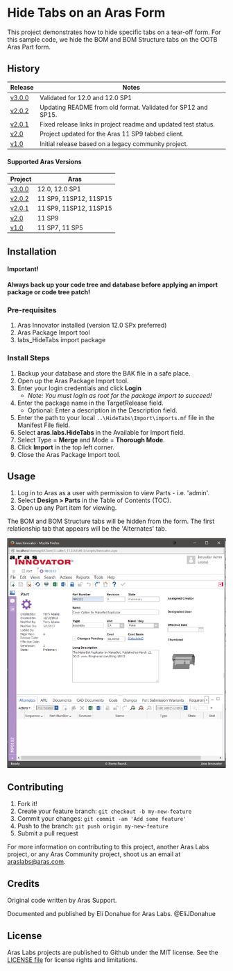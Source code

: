 # Hide Tabs on an Aras Form

This project demonstrates how to hide specific tabs on a tear-off form. For this sample code, we hide the BOM and BOM Structure tabs on the OOTB Aras Part form.

## History
Release | Notes
--------|--------
[v3.0.0](https://github.com/ArasLabs/hide-tabs/releases/tag/v3.0.0) | Validated for 12.0 and 12.0 SP1
[v2.0.2](https://github.com/ArasLabs/hide-tabs/releases/tag/v2.0.2) | Updating README from old format. Validated for SP12 and SP15.
[v2.0.1](https://github.com/ArasLabs/hide-tabs/releases/tag/v2.0.1) | Fixed release links in project readme and updated test status.
[v2.0](https://github.com/ArasLabs/hide-tabs/releases/tag/v2.0) | Project updated for the Aras 11 SP9 tabbed client.
[v1.0](https://github.com/ArasLabs/hide-tabs/releases/tag/v1.0) | Initial release based on a legacy community project.

#### Supported Aras Versions
Project | Aras 
--------|--------
[v3.0.0](https://github.com/ArasLabs/hide-tabs/releases/tag/v3.0.0) | 12.0, 12.0 SP1
[v2.0.2](https://github.com/ArasLabs/hide-tabs/releases/tag/v2.0.2) | 11 SP9, 11SP12, 11SP15
[v2.0.1](https://github.com/ArasLabs/hide-tabs/releases/tag/v2.0.1) | 11 SP9, 11SP12, 11SP15
[v2.0](https://github.com/ArasLabs/hide-tabs/releases/tag/v2.0) | 11 SP9
[v1.0](https://github.com/ArasLabs/hide-tabs/releases/tag/v1.0) | 11 SP7, 11 SP5

## Installation

#### Important!
**Always back up your code tree and database before applying an import package or code tree patch!**

### Pre-requisites

1. Aras Innovator installed (version 12.0 SPx preferred)
2. Aras Package Import tool
3. labs_HideTabs import package

### Install Steps

1. Backup your database and store the BAK file in a safe place.
2. Open up the Aras Package Import tool.
3. Enter your login credentials and click **Login**
    * _Note: You must login as root for the package import to succeed!_
4. Enter the package name in the TargetRelease field.
    * Optional: Enter a description in the Description field.
5. Enter the path to your local `..\HideTabs\Import\imports.mf` file in the Manifest File field.
6. Select **aras.labs.HideTabs** in the Available for Import field.
7. Select Type = **Merge** and Mode = **Thorough Mode**.
8. Click **Import** in the top left corner.
9. Close the Aras Package Import tool.

## Usage

1. Log in to Aras as a user with permission to view Parts - i.e. 'admin'.
2. Select **Design > Parts** in the Table of Contents (TOC).
3. Open up any Part item for viewing.

The BOM and BOM Structure tabs will be hidden from the form. The first relationship tab that appears will be the 'Alternates' tab.

![Hidden Tabs Example](./Screenshots/hidden_tabs_example.PNG)

## Contributing

1. Fork it!
2. Create your feature branch: `git checkout -b my-new-feature`
3. Commit your changes: `git commit -am 'Add some feature'`
4. Push to the branch: `git push origin my-new-feature`
5. Submit a pull request

For more information on contributing to this project, another Aras Labs project, or any Aras Community project, shoot us an email at araslabs@aras.com.

## Credits

Original code written by Aras Support.

Documented and published by Eli Donahue for Aras Labs. @EliJDonahue

## License

Aras Labs projects are published to Github under the MIT license. See the [LICENSE file](./LICENSE.md) for license rights and limitations.